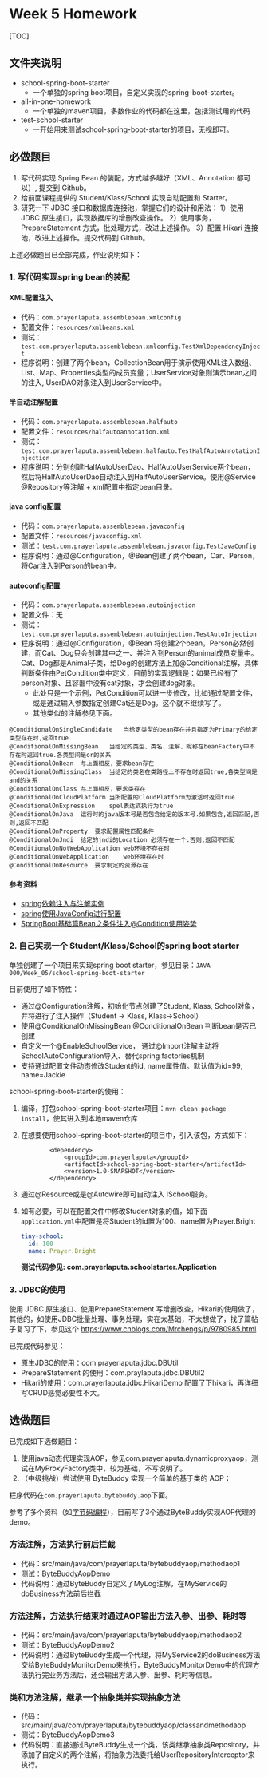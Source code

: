 # Week 5 Homework

[TOC]



## 文件夹说明

- school-spring-boot-starter
  - 一个单独的spring boot项目，自定义实现的spring-boot-starter。
- all-in-one-homework
  - 一个单独的maven项目，多数作业的代码都在这里，包括测试用的代码
- test-school-starter
  - 一开始用来测试school-spring-boot-starter的项目，无视即可。



## 必做题目

1. 写代码实现 Spring Bean 的装配，方式越多越好（XML、Annotation 都可以）, 提交到 Github。
2. 给前面课程提供的 Student/Klass/School 实现自动配置和 Starter。
3. 研究一下 JDBC 接口和数据库连接池，掌握它们的设计和用法：
   1）使用 JDBC 原生接口，实现数据库的增删改查操作。
   2）使用事务，PrepareStatement 方式，批处理方式，改进上述操作。
   3）配置 Hikari 连接池，改进上述操作。提交代码到 Github。

上述必做题目已全部完成，作业说明如下：

### 1. 写代码实现spring bean的装配

#### XML配置注入  
- 代码：`com.prayerlaputa.assemblebean.xmlconfig`
- 配置文件：`resources/xmlbeans.xml`
- 测试：`test.com.prayerlaputa.assemblebean.xmlconfig.TestXmlDependencyInject` 
- 程序说明：创建了两个bean，CollectionBean用于演示使用XML注入数组、List、Map、Properties类型的成员变量；UserService对象则演示bean之间的注入, UserDAO对象注入到UserService中。

#### 半自动注解配置  
- 代码：`com.prayerlaputa.assemblebean.halfauto`
- 配置文件：`resources/halfautoannotation.xml`
- 测试：`test.com.prayerlaputa.assemblebean.halfauto.TestHalfAutoAnnotationInjection` 
- 程序说明：分别创建HalfAutoUserDao、HalfAutoUserService两个bean，然后将HalfAutoUserDao自动注入到HalfAutoUserService。使用@Service @Repository等注解 + xml配置中指定bean目录。

#### java config配置
- 代码：`com.prayerlaputa.assemblebean.javaconfig`
- 配置文件：`resources/javaconfig.xml`
- 测试：`test.com.prayerlaputa.assemblebean.javaconfig.TestJavaConfig` 
- 程序说明：通过@Configuration，@Bean创建了两个bean，Car、Person，将Car注入到Person的bean中。


#### autoconfig配置  
- 代码：`com.prayerlaputa.assemblebean.autoinjection`
- 配置文件：无
- 测试：`test.com.prayerlaputa.assemblebean.autoinjection.TestAutoInjection` 
- 程序说明：通过@Configuration，@Bean 将创建2个bean，Person必然创建，而Cat、Dog只会创建其中之一、并注入到Person的animal成员变量中。Cat、Dog都是Animal子类，给Dog的创建方法上加@Conditional注解，具体判断条件由PetCondition类中定义，目前的实现逻辑是：如果已经有了person对象、且容器中没有cat对象，才会创建dog对象。
    - 此处只是一个示例，PetCondition可以进一步修改，比如通过配置文件，或是通过输入参数指定创建Cat还是Dog。这个就不继续写了。
    - 其他类似的注解参见下面。

```text
@ConditionalOnSingleCandidate	当给定类型的bean存在并且指定为Primary的给定类型存在时,返回true
@ConditionalOnMissingBean	当给定的类型、类名、注解、昵称在beanFactory中不存在时返回true.各类型间是or的关系
@ConditionalOnBean	与上面相反，要求bean存在
@ConditionalOnMissingClass	当给定的类名在类路径上不存在时返回true,各类型间是and的关系
@ConditionalOnClass	与上面相反，要求类存在
@ConditionalOnCloudPlatform	当所配置的CloudPlatform为激活时返回true
@ConditionalOnExpression	spel表达式执行为true
@ConditionalOnJava	运行时的java版本号是否包含给定的版本号.如果包含,返回匹配,否则,返回不匹配
@ConditionalOnProperty	要求配置属性匹配条件
@ConditionalOnJndi	给定的jndi的Location 必须存在一个.否则,返回不匹配
@ConditionalOnNotWebApplication	web环境不存在时
@ConditionalOnWebApplication	web环境存在时
@ConditionalOnResource	要求制定的资源存在
```


#### 参考资料  
- [spring依赖注入与注解实例](https://blog.csdn.net/feinifi/article/details/88839443)
- [spring使用JavaConfig进行配置](https://blog.csdn.net/peng86788/article/details/81188049)
- [SpringBoot基础篇Bean之条件注入@Condition使用姿势](https://blog.csdn.net/liuyueyi25/article/details/83244263)



### 2. 自己实现一个 Student/Klass/School的spring boot starter

单独创建了一个项目来实现spring boot starter，参见目录：`JAVA-000/Week_05/school-spring-boot-starter`

目前使用了如下特性：

- 通过@Configuration注解，初始化节点创建了Student, Klass, School对象，并将进行了注入操作（Student -> Klass, Klass->School）
- 使用@ConditionalOnMissingBean @ConditionalOnBean 判断bean是否已创建
- 自定义一个@EnableSchoolService， 通过@Import注解主动将SchoolAutoConfiguration导入、替代spring factories机制
- 支持通过配置文件动态修改Student的id, name属性值。默认值为id=99, name=Jackie

school-spring-boot-starter的使用：

1. 编译，打包school-spring-boot-starter项目：`mvn clean package install`，使其进入到本地maven仓库

2. 在想要使用school-spring-boot-starter的项目中，引入该包，方式如下：

   ```text
           <dependency>
               <groupId>com.prayerlaputa</groupId>
               <artifactId>school-spring-boot-starter</artifactId>
               <version>1.0-SNAPSHOT</version>
           </dependency>
   ```

   

3. 通过@Resource或是@Autowire即可自动注入 ISchool服务。

4. 如有必要，可以在配置文件中修改Student对象的值，如下面`application.yml`中配置是将Student的id置为100、name置为Prayer.Bright

   ```yml
   tiny-school:
     id: 100
     name: Prayer.Bright
   ```

   

   **测试代码参见: com.prayerlaputa.schoolstarter.Application**





### 3. JDBC的使用

使用 JDBC 原生接口、使用PrepareStatement 写增删改查，Hikari的使用做了，其他的，如使用JDBC批量处理、事务处理，实在太基础，不太想做了，找了篇帖子复习了下，参见这个 https://www.cnblogs.com/Mrchengs/p/9780985.html

已完成代码参见：

- 原生JDBC的使用：com.prayerlaputa.jdbc.DBUtil
- PrepareStatement 的使用：com.praylaputa.jdbc.DBUtil2
- Hikari的使用：com.prayerlaputa.jdbc.HikariDemo   配置了下hikari，再详细写CRUD感觉必要性不大。





## 选做题目

已完成如下选做题目：

1.  使用java动态代理实现AOP，参见com.prayerlaputa.dynamicproxyaop，测试在MyProxyFactory类中，较为基础，不写说明了。
2. （中级挑战）尝试使用 ByteBuddy 实现一个简单的基于类的 AOP；

程序代码在`com.prayerlaputa.bytebuddy.aop`下面。

参考了多个资料（如[字节码编程](https://bugstack.cn/itstack/itstack-demo-bytecode.html)），目前写了3个通过ByteBuddy实现AOP代理的demo。

### 方法注解，方法执行前后拦截  
- 代码：src/main/java/com/prayerlaputa/bytebuddyaop/methodaop1
- 测试：ByteBuddyAopDemo
- 代码说明：通过ByteBuddy自定义了MyLog注解，在MyService的doBusiness方法前后拦截

### 方法注解，方法执行结束时通过AOP输出方法入参、出参、耗时等  
- 代码：src/main/java/com/prayerlaputa/bytebuddyaop/methodaop2
- 测试：ByteBuddyAopDemo2
- 代码说明：通过ByteBuddy生成一个代理，将MyService2的doBusiness方法交给ByteBuddyMonitorDemo来执行，ByteBuddyMonitorDemo中的代理方法执行完业务方法后，还会输出方法入参、出参、耗时等信息。

### 类和方法注解，继承一个抽象类并实现抽象方法  
- 代码：src/main/java/com/prayerlaputa/bytebuddyaop/classandmethodaop
- 测试：ByteBuddyAopDemo3
- 代码说明：直接通过ByteBuddy生成一个类，该类继承抽象类Repository，并添加了自定义的两个注解，将抽象方法委托给UserRepositoryInterceptor来执行。




